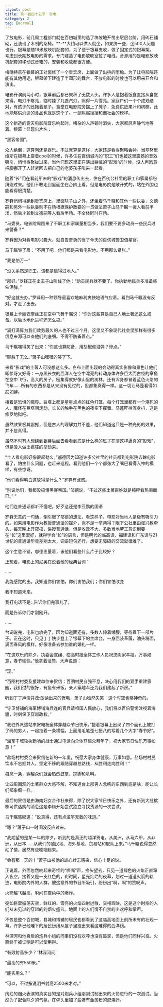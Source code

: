 ```yaml
---
layout: post
title: 第一百四十五节　贺电
category: 2
tag: [normal]
---
```


了放电影，前几周工程部门就在百仞城里的选了块坡地开凿出层层台阶，用砖石铺砌，还装设了木制的条椅。**-**大约可以供人就坐，如果挤一些，坐500人问题也行。银幕是随16米放映机配套的，为了便于银幕支收，做了固定式的银幕架。考虑到长期放电影的需求，专门建造了电影放映室拉了电线。音源用的是电影放映机配套的移动式音箱的，安装和收放都很方便。

梅晚特意在银幕的正对面修了一个贵宾席，上面做了出挑的雨檐。为了让电影院还能有其他用途，银幕架下建造了半圆形的舞台，不放电影的时候也可以用来开会和演出。

电影开演前两小时，银幕前后都已聚积了无数人头。许多人是抱着饭盒直接从食堂来得。电灯不够亮，临时挂了几盏汽灯，照得一片雪亮。家庭户们一个个成双结对，有孩子的还拖着孩子。食堂在电影院旁摆上了摊子，免费供应果汁和槟榔，此地能够供消遣的食品也就是这个了。一副熙熙攘攘和谐社会的模样。

这个新造的露天电影院音乐响起时，嘈杂的人声顿时消失，大家都屏声静气地等着。银幕上显现出片名：

“黑客帝国”。

众人绝倒，这算刺还是娱乐。不过就算是这样，大家还是看得聚精会神。当基努里维斯在银幕上耍着cool的时候，许多住在百仞城内的“职工”们也被这里震撼的音效吸引，悄悄得聚拢过来，当他们现这里正在演出巨幅的“影戏”的时候，没人再愿意把脚挪开了人赶紧回去把自己的老婆孩子叫来一起看。

随着“长”们在看前所未的“影戏”的消息传出去，住在百仞公社里的职工和家属都纷纷跑过来。他们不敢走到里面坐在台阶上看，但是电影院是敞开式的，站在外围也能看得很清楚。

罗铎悄悄得跑到贵宾席上，里面除子山之外，还坐着马千瞩和其他一些执委，文德嗣和另外一些执委则不在场根据保护政要的一贯做法萧子山马千瞩一拨人看前半场，然后才轮到文德嗣等人看后半场。不全体同时在场。

“马委员，电影院周围来了不职工和家属量相当多，我们要不要多动员一些民兵过来警备？”

罗铎因为对看电影兴趣大，就自告奋勇的当了今天的百仞城警卫值星官。

马千瞩皱了眉：“不用了吧。他们都是来看电影地。不用那么紧张。”

“我是怕万一”

“没关系然是职工。该都是信得过地人。”

“那好。”罗铎正在出去子山叫住了他：“动员民兵就不要了。你执勤地民兵多准备些催泪弹。”

“好这就去办。”罗铎用一种领导最喜欢地麻利爽快地语气应着。看到马千瞩没有反对。才走了出去。

银幕上卡丽安摩丝正在空中飞舞千瞩说：“你对这些算是自己人地土著还这么戒备。以后本地化进程还怎么搞。”

“满打满算为我们效劳最久的人也不过三个月。这里又不象现代社会里那样有很多信息来源可以查他们的底细。不得不防备着点。”

马千瞩嗤得笑了出来：“你这也算防备，用胡椒催泪弹？惨点。”

“聊胜于无么。”萧子山嘿嘿的笑了下。

来看“影戏”的土著人可没想这么多。白布上面出现的会动得真实影像和景色让他们即惊讶又好奇：一身黑长衣的西洋人在空中漂亮的转动身体许多巨大而古怪的章鱼在空中飞行，高大的房子，密集得就好像山里的树林，还有浑身都冒着蓝色火焰的飞车……所有的东西都是从来没有见过的，但都象真得一样。这一切让马蓬看得如痴如醉。

接着是恐惧的魔界。巨塔上都是星星点点的红色灯笼，每个灯笼里都有一个淹死的人，魔怪在巨塔间走动，长长的触手在黑色的夜空下挥舞。马蓬吓得浑身抖，这是修罗地狱吧。

虽然效果极其震撼，但是古人的理解力并不差，他们知道这只是一种光影的效果，并不是真得。

虽然不时有人想绕到银幕后面去看看到底是什么样的班子在演这样逼真的“影戏”，但是没人做出疯狂的举动来。

“土人看电影好像很起劲么。”邬德因为知道许多公社里的社员都到电影院去蹭电影看了，怕生什么问题，也赶来巡视，看到他们一个个都张大了嘴巴看得入神的模样，有些惊讶。

“他们看得明白这放得是什么？”罗铎有点惑。

“别说他们，我都没搞懂黑客帝国。”邬德说，“不过这些土著百姓就是纯粹看热闹而已。”“

他们连普通话都听不懂吧，好歹这还是李亚鹏的国语

罗铎无意的一句话，倒引起了邬德的想法，看这样子，电影对当地人是极有吸引力的。如果用电影作为教授普通话的媒介，岂不是一举两得？眼下公社里由张兴教牵头，每天晚上开夜校，讲授普通话，但是收效不大，多数当地劳工意识到要在“长”这里混好，就得学会“长”的语言，但是明代的临高话、福建话和广东话与21世纪的普通话毕竟差别太大，词语短句还行，想要无障碍的交流就很难了。

这个主意不错，邬德思量着，该他们看些什么片子比较好？

正想着，电影上的尼奥在说着他的经典台词：

……

我能感觉的出。我知道你们害怕，你们害怕我们；你们害怕改变

我不知道未来。

我打电话不是:_告诉你们完事儿了。

而是告诉你们才刚刚开。

……

台词说完，电影也放完了，因为知道面还有，多数人伸着懒腰，等待着下一部片子。正在这时，只见丁丁快步登上了银幕下的主席台，一身西装革履，油头粉面，满面春风的模样，好像准备去参加谁的婚礼一样。

“在这欢乐的除夕，执委会宣组、临高时报全体工作人员祝您阖家幸福，万事如意，春节愉快。”他拿着话筒，大声说道：

“现、”

“百图村村委及援建单位来贺信：百图村民自强不息，决心用我们的双手重建家园，我们过的很好，有鱼有米饭，亲人穿越军还为我们建起了新房。”

听到丁丁声情并茂:朗读出来的贺电，萧子山哑然失笑：这个时空也够神奇的。

“守卫博铺的海军博铺海兵连的官兵请祖国人民放心，我们将以百倍警惕注视着海疆，时刻保卫穿越政权。”

“我驻外派遣站来贺电祝全体穿越众节日快乐。”接着银幕上出现了四个面孔上被打了码的男人，一起拉着一条横幅，上面用毛笔歪七扭八的写着几个大字“春节好”。

“海军丰城轮执勤哨的战士通过电话向全体穿越众拜年了，祝大家节日快乐万事如意！”

“盐场村村委会来贺信在新的一年里，祝愿大家身体健康，万事如意。盐场村村民饮水不忘掘井人，坚定不移的跟随穿越总路线，从胜利走向胜利！”

每念一条，穿越众们就会热烈鼓掌、跺脚和吼叫。

让四周围观的土著群众大惑不解，不知道台上那男人念叨的东西到底是啥，能让长们都象癫一样。

最后的贺信是由海南妇女合作社来得，除了祝大家节日快乐之外，还有新到大批槟榔可供选购的消息这是李梅开始尝试独立寻找货源的一次尝试。

马千瞩感叹道：“说真得，还有点滥竽充数的味道。”

“嗯？”萧子山一时间没反应过来。

“我期望的是某一年的除夕，听到的是真正的越洋贺电，从美洲，从马六甲，从非洲，从日本……从我们的殖民地、海外基地、贸易站和舰队上来。”马千瞩说得忽然动了情，居然有些哽咽起来。

“会有那一天的！”萧子山被他的雄心壮志感染，信心十足的说。

正说着，外面忽然响起来奇怪的“嘶嘶”声，抬头望去，只见一道绿色的火焰正直窜入夜空，接着又是一支红色的，刹时间，星光灿烂的夜幕，划过一道道火箭的轨迹，电影院内外的人群，被这意外的节目所吸引，纷纷出“啊，啊”的赞叹声。

火箭越飞越高，瞬间在夜色中的爆炸。

宛如巨雷振荡天空，鲜红的、雪亮的火焰四射迸散，交相辉映，这是这个时空的人们从未见过的穿越的的烟火盛典。地面上的人们情不自禁的出欢呼和掌声。

不仅是整个百仞城，县城和博铺的居民也都看到了这临高地面上前所未有的壮观一幕。许多已经睡下的居民纷纷从屋子里跑出来看这难得的西洋镜。

林深河和他身后的炮兵小组的同事们没有欢呼也没有鼓掌，但是他们同样兴奋。火箭终于被证明是可以使用得。

“有效射高多少？”林深河问

“最高的有550米。”

“能实用么？”

“可以，不过按说明书射高2500米才对。”

绚烂的烟火表演的真实目的是对炮兵小组刚刚试制出来的火箭进行的一次测试。当然为了配合除夕的气氛，在弹头里加了些掺有金属粉的燃烧药。
